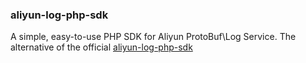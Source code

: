 ### aliyun-log-php-sdk

A simple, easy-to-use PHP SDK for Aliyun ProtoBuf\Log Service. 
The alternative of the official [aliyun-log-php-sdk](https://github.com/aliyun/aliyun-log-php-sdk)